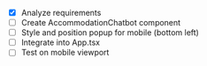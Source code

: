 - [x] Analyze requirements
- [ ] Create AccommodationChatbot component
- [ ] Style and position popup for mobile (bottom left)
- [ ] Integrate into App.tsx
- [ ] Test on mobile viewport
